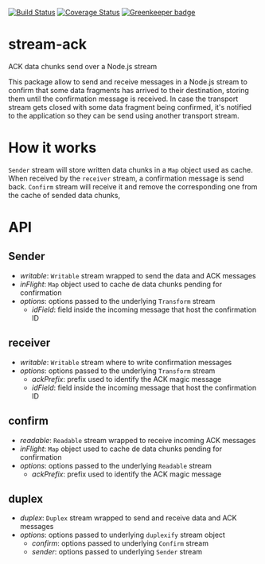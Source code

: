 [![Build Status](https://travis-ci.org/Takeafile/stream-ack.svg?branch=master)](https://travis-ci.org/Takeafile/stream-ack)
[![Coverage Status](https://coveralls.io/repos/github/Takeafile/stream-ack/badge.svg?branch=master)](https://coveralls.io/github/Takeafile/stream-ack?branch=master) [![Greenkeeper badge](https://badges.greenkeeper.io/Takeafile/stream-ack.svg)](https://greenkeeper.io/)

# stream-ack

ACK data chunks send over a Node.js stream

This package allow to send and receive messages in a Node.js stream to confirm
that some data fragments has arrived to their destination, storing them until
the confirmation message is received. In case the transport stream gets closed
with some data fragment being confirmed, it's notified to the application so
they can be send using another transport stream.

# How it works

`Sender` stream will store written data chunks in a `Map` object used as cache.
When received by the `receiver` stream, a confirmation message is send back.
`Confirm` stream will receive it and remove the corresponding one from the cache
of sended data chunks,

# API

## Sender

- *writable*: `Writable` stream wrapped to send the data and ACK messages
- *inFlight*: `Map` object used to cache de data chunks pending for confirmation
- *options*: options passed to the underlying `Transform` stream
  - *idField*: field inside the incoming message that host the confirmation ID

## receiver

- *writable*: `Writable` stream where to write confirmation messages
- *options*: options passed to the underlying `Transform` stream
  - *ackPrefix*: prefix used to identify the ACK magic message
  - *idField*: field inside the incoming message that host the confirmation ID

## confirm

- *readable*: `Readable` stream wrapped to receive incoming ACK messages
- *inFlight*: `Map` object used to cache de data chunks pending for confirmation
- *options*: options passed to the underlying `Readable` stream
  - *ackPrefix*: prefix used to identify the ACK magic message

## duplex

- *duplex*: `Duplex` stream wrapped to send and receive data and ACK messages
- *options*: options passed to underlying `duplexify` stream object
  - *confirm*: options passed to underlying `Confirm` stream
  - *sender*: options passed to underlying `Sender` stream
